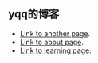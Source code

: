 ## yqq的博客

- [Link to another page](./another-page.html).
- [Link to about page](./about.html).
- [Link to learning page](./learning.html).
